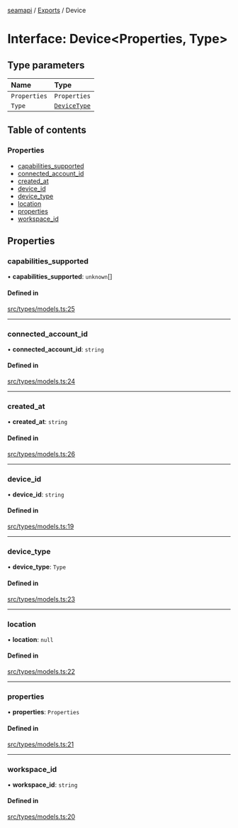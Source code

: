[seamapi](../README.md) / [Exports](../modules.md) / Device

# Interface: Device<Properties, Type\>

## Type parameters

| Name | Type |
| :------ | :------ |
| `Properties` | `Properties` |
| `Type` | [`DeviceType`](../modules.md#devicetype) |

## Table of contents

### Properties

- [capabilities\_supported](Device.md#capabilities_supported)
- [connected\_account\_id](Device.md#connected_account_id)
- [created\_at](Device.md#created_at)
- [device\_id](Device.md#device_id)
- [device\_type](Device.md#device_type)
- [location](Device.md#location)
- [properties](Device.md#properties)
- [workspace\_id](Device.md#workspace_id)

## Properties

### capabilities\_supported

• **capabilities\_supported**: `unknown`[]

#### Defined in

[src/types/models.ts:25](https://github.com/hello-seam/seamapi-javascript/blob/main/src/types/models.ts#L25)

___

### connected\_account\_id

• **connected\_account\_id**: `string`

#### Defined in

[src/types/models.ts:24](https://github.com/hello-seam/seamapi-javascript/blob/main/src/types/models.ts#L24)

___

### created\_at

• **created\_at**: `string`

#### Defined in

[src/types/models.ts:26](https://github.com/hello-seam/seamapi-javascript/blob/main/src/types/models.ts#L26)

___

### device\_id

• **device\_id**: `string`

#### Defined in

[src/types/models.ts:19](https://github.com/hello-seam/seamapi-javascript/blob/main/src/types/models.ts#L19)

___

### device\_type

• **device\_type**: `Type`

#### Defined in

[src/types/models.ts:23](https://github.com/hello-seam/seamapi-javascript/blob/main/src/types/models.ts#L23)

___

### location

• **location**: ``null``

#### Defined in

[src/types/models.ts:22](https://github.com/hello-seam/seamapi-javascript/blob/main/src/types/models.ts#L22)

___

### properties

• **properties**: `Properties`

#### Defined in

[src/types/models.ts:21](https://github.com/hello-seam/seamapi-javascript/blob/main/src/types/models.ts#L21)

___

### workspace\_id

• **workspace\_id**: `string`

#### Defined in

[src/types/models.ts:20](https://github.com/hello-seam/seamapi-javascript/blob/main/src/types/models.ts#L20)
